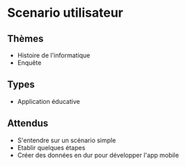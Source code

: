# Scenario utilisateur
## Thèmes
- Histoire de l'informatique
- Enquête
## Types
- Application éducative

## Attendus
- S'entendre sur un scénario simple
- Etablir quelques étapes
- Créer des données en dur pour développer l'app mobile